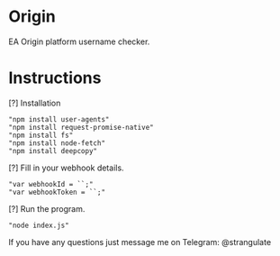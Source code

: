 # Origin
EA Origin platform username checker.

# Instructions

[?] Installation

    "npm install user-agents"
    "npm install request-promise-native"
    "npm install fs"
    "npm install node-fetch"
    "npm install deepcopy"

[?] Fill in your webhook details.

    "var webhookId = ``;"
    "var webhookToken = ``;"

[?] Run the program.

    "node index.js"
    
If you have any questions just message me on Telegram: @strangulate
